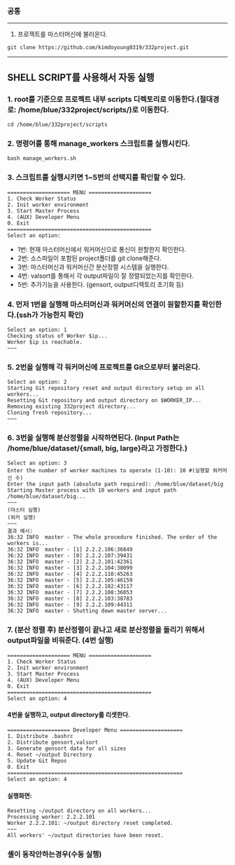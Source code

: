 ### 공통

---------------
1. 프로젝트를 마스터머신에 불러온다.
```
git clone https://github.com/kimdoyoung0319/332project.git
```
---------------

## SHELL SCRIPT를 사용해서 자동 실행

### 1. root를 기준으로 프로젝트 내부 scripts 디렉토리로 이동한다.(절대경로: /home/blue/332project/scripts/)로 이동한다.
```
cd /home/blue/332project/scripts
```
### 2. 명령어를 통해 manage_workers 스크립트를 실행시킨다.
```
bash manage_workers.sh
```
### 3. 스크립트를 실행시키면 1~5번의 선택지를 확인할 수 있다.
    ==================== MENU ====================
    1. Check Worker Status
    2. Init worker environment
    3. Start Master Process
    4. (AUX) Developer Menu
    0. Exit
    ==============================================
    Select an option:
   - 1번: 현재 마스터머신에서 워커머신으로 통신이 원할한지 확인한다.
   - 2번: 소스파일이 포함된 project폴더를 git clone해준다.
   - 3번: 마스터머신과 워커머신간 분산정렬 시스템을 실행한다.
   - 4번: valsort를 통해서 각 output파일이 잘 정렬되었는지를 확인한다.
   - 5번: 추가기능을 사용한다. (gensort, output디렉토리 초기화 등)
### 4. 먼저 1번을 실행해 마스터머신과 워커머신의 연결이 원할한지를 확인한다.(ssh가 가능한지 확인)
    Select an option: 1
    Checking status of Worker $ip...
    Worker $ip is reachable.
    ~~~
### 5. 2번을 실행해 각 워커머신에 프로젝트를 Git으로부터 불러온다.
    Select an option: 2    
    Starting Git repository reset and output directory setup on all workers...
    Resetting Git repository and output directory on $WORKER_IP...
    Removing existing 332project directory...
    Cloning fresh repository...
    ~~~
### 6. 3번을 실행해 분산정렬을 시작하면된다. (Input Path는 /home/blue/dataset/{small, big, large}라고 가정한다.)
    Select an option: 3
    Enter the number of worker machines to operate (1-10): 10 #(실행할 워커머신 수)
    Enter the input path (absolute path required): /home/blue/dataset/big
    Starting Master process with 10 workers and input path /home/blue/dataset/big...
    ~~~
    (마스터 실행)
    (워커 실행)
    ~~~
    결과 예시:
    36:32 INFO  master - The whole procedure finished. The order of the workers is...
    36:32 INFO  master - [1] 2.2.2.106:36849
    36:32 INFO  master - [0] 2.2.2.107:39431
    36:32 INFO  master - [2] 2.2.2.101:42361
    36:32 INFO  master - [3] 2.2.2.104:38099
    36:32 INFO  master - [4] 2.2.2.110:45263
    36:32 INFO  master - [5] 2.2.2.105:46159
    36:32 INFO  master - [6] 2.2.2.102:43117
    36:32 INFO  master - [7] 2.2.2.108:36053
    36:32 INFO  master - [8] 2.2.2.103:38783
    36:32 INFO  master - [9] 2.2.2.109:44311
    36:32 INFO  master - Shutting down master server...
    
### 7. (분산 정렬 후) 분산정렬이 끝나고 새로 분산정렬을 돌리기 위해서 output파일을 비워준다. (4번 실행)
    ==================== MENU ====================
    1. Check Worker Status
    2. Init worker environment
    3. Start Master Process
    4. (AUX) Developer Menu
    0. Exit
    ==============================================
    Select an option: 4
#### 4번을 실행하고, output directory를 리셋한다.

    ==================== Developer Menu ====================
    1. Distribute .bashrc
    2. Distribute gensort,valsort
    3. Generate gensort data for all sizes
    4. Reset ~/output Directory
    5. Update Git Repos
    0. Exit
    ========================================================
    Select an option: 4

#### 실행화면:

    Resetting ~/output directory on all workers...
    Processing worker: 2.2.2.101
    Worker 2.2.2.101: ~/output directory reset completed.
    ~~~
    All workers' ~/output directories have been reset.


### 셸이 동작안하는경우(수동 실행)

